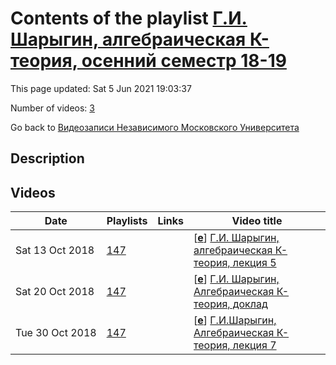 # Contents of the playlist [Г.И. Шарыгин, алгебраическая К-теория, осенний семестр 18-19](https://www.youtube.com/playlist?list=PLp9ABVh6_x4H2yWhpx9mYvkL57rsIVu_J)

This page updated: Sat 5 Jun 2021 19:03:37

Number of videos: [3](#videos)

Go back to [Видеозаписи Независимого Московского Университета](../README.md)

## Description



## Videos

|Date|Playlists|Links|Video title|
|---|---|---|---|
| Sat&nbsp;13&nbsp;Oct&nbsp;2018 | [147](../playlists/147 "Г.И. Шарыгин, алгебраическая К-теория, осенний семестр 18-19") |  | [[**e**](https://studio.youtube.com/video/IX5UlEFcinE/edit "Edit")] [Г.И. Шарыгин, алгебраическая К-теория, лекция 5](https://www.youtube.com/watch?v=IX5UlEFcinE&list=PLp9ABVh6_x4H2yWhpx9mYvkL57rsIVu_J "12.10.2018") |
| Sat&nbsp;20&nbsp;Oct&nbsp;2018 | [147](../playlists/147 "Г.И. Шарыгин, алгебраическая К-теория, осенний семестр 18-19") |  | [[**e**](https://studio.youtube.com/video/_Mu0sC-GHIU/edit "Edit")] [Г.И. Шарыгин, Алгебраическая К-теория, доклад](https://www.youtube.com/watch?v=_Mu0sC-GHIU&list=PLp9ABVh6_x4H2yWhpx9mYvkL57rsIVu_J "19.10.2018&#013;доклад Анны Абашевой") |
| Tue&nbsp;30&nbsp;Oct&nbsp;2018 | [147](../playlists/147 "Г.И. Шарыгин, алгебраическая К-теория, осенний семестр 18-19") |  | [[**e**](https://studio.youtube.com/video/XH4bgikuSh0/edit "Edit")] [Г.И.Шарыгин, Алгебраическая К-теория, лекция 7](https://www.youtube.com/watch?v=XH4bgikuSh0&list=PLp9ABVh6_x4H2yWhpx9mYvkL57rsIVu_J "26.10.2018") |
